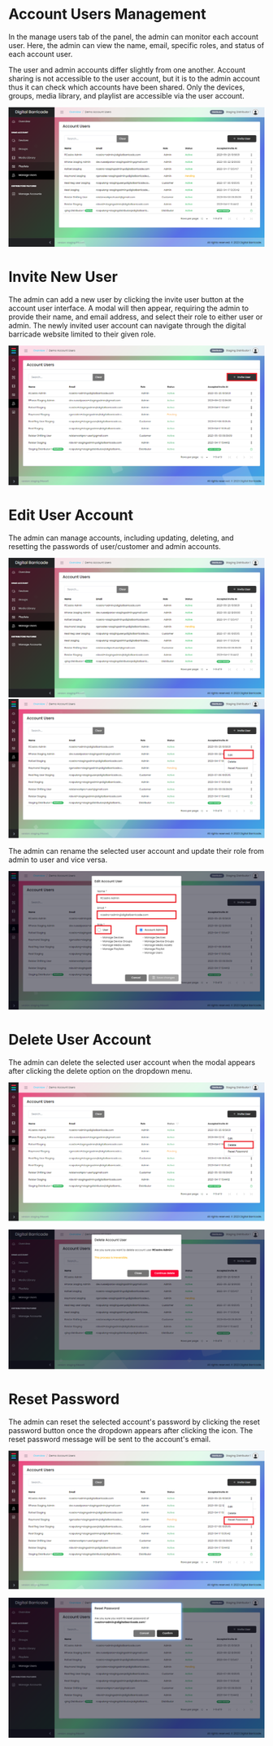 # Account Users Management

<div class="description">

In the manage users tab of the panel, the admin can monitor each account user. Here, the admin can view the name, email, specific roles, and status of each account user.

The user and admin accounts differ slightly from one another. Account sharing is not accessible to the user account, but it is to the admin account thus it can check which accounts have been shared. Only the devices, groups, media library, and playlist are accessible via the user account.

![user_list](/images/manageUsers/manageUsers.png ":size=100%")

</div>

# Invite New User

<div class="description">

The admin can add a new user by clicking the invite user button at the account user interface. A modal will then appear, requiring the admin to provide their name, and email address, and select their role to either user or admin. The newly invited user account can navigate through the digital barricade website limited to their given role.

![user_invite](/images/manageUsers/manageUsersAdd.png ":size=100%")

</div>

# Edit User Account

<div class="description">

The admin can manage accounts, including updating, deleting, and resetting the passwords of user/customer and admin accounts.

![user_edit](/images/manageUsers/manageUsers.png ":size=100%")
![user_edit](/images/manageUsers/manageUsersEdit.png ":size=100%")

The admin can rename the selected user account and update their role from admin to user and vice versa.

![user_edit](/images/manageUsers/manageUsersEditModal.png ":size=100%")

</div>

# Delete User Account

<div class="description">

The admin can delete the selected user account when the modal appears after clicking the delete option on the dropdown menu.

![user_delete](/images/manageUsers/manageUsersDelete.png ":size=100%")

![manage_user](/images/manageUsers/manageUsersDeleteModal.png ":size=100%")

</div>

# Reset Password

<div class="description">

The admin can reset the selected account's password by clicking the reset password button once the dropdown appears after clicking the icon. The reset password message will be sent to the account's email.

![user_reset](/images/manageUsers/manageUsersReset.png ":size=100%")

![user_reset](/images/manageUsers/manageUsersResetModal.png ":size=100%")

</div>